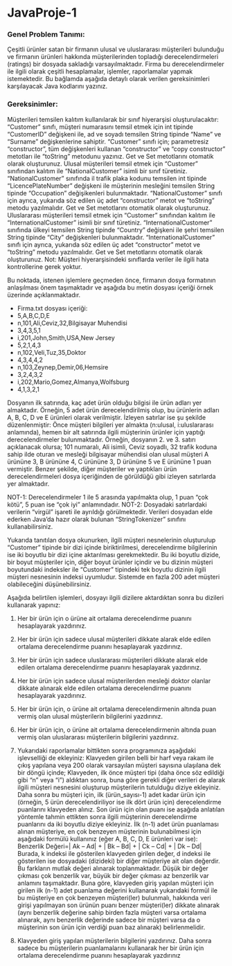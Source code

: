 # JavaProje-1

### Genel Problem Tanımı:
Çeşitli ürünler satan bir firmanın ulusal ve uluslararası müşterileri bulunduğu ve firmanın ürünleri
hakkında müşterilerinden topladığı derecelendirmeleri (ratings) bir dosyada sakladığı
varsayılmaktadır. Firma bu derecelendirmeler ile ilgili olarak çeşitli hesaplamalar, işlemler,
raporlamalar yapmak istemektedir. Bu bağlamda aşağıda detaylı olarak verilen gereksinimleri
karşılayacak Java kodlarını yazınız.

### Gereksinimler:
Müşterileri temsilen kalıtım kullanılarak bir sınıf hiyerarşisi oluşturulacaktır:
“Customer” sınıfı, müşteri numarasını temsil etmek için int tipinde “CustomerID” değişkeni ile, ad
ve soyadı temsilen String tipinde “Name” ve “Surname” değişkenlerine sahiptir. “Customer” sınıfı
için; parametresiz “constructor”, tüm değişkenleri kullanan “constructor” ve “copy constructor”
metotları ile “toString” metodunu yazınız. Get ve Set metotlarını otomatik olarak oluşturunuz.
Ulusal müşterileri temsil etmek için “Customer” sınıfından kalıtım ile “NationalCustomer” isimli bir
sınıf türetiniz. “NationalCustomer” sınıfında il trafik plaka kodunu temsilen int tipinde
“LicencePlateNumber” değişkeni ile müşterinin mesleğini temsilen String tipinde “Occupation”
değişikenleri bulunmaktadır. “NationalCustomer” sınıfı için ayrıca, yukarıda söz edilen üç adet
“constructor” metot ve “toString” metodu yazılmalıdır. Get ve Set metotlarını otomatik olarak
oluşturunuz.
Uluslararası müşterileri temsil etmek için “Customer” sınıfından kalıtım ile “InternationalCustomer”
isimli bir sınıf türetiniz. “InternationalCustomer” sınıfında ülkeyi temsilen String tipinde “Country”
değişkeni ile şehri temsilen String tipinde “City” değişkenleri bulunmaktadır.
“InternationalCustomer” sınıfı için ayrıca, yukarıda söz edilen üç adet “constructor” metot ve
“toString” metodu yazılmalıdır. Get ve Set metotlarını otomatik olarak oluşturunuz.
Not: Müşteri hiyerarşisindeki sınıflarda veriler ile ilgili hata kontrollerine gerek yoktur.

Bu noktada, istenen işlemlere geçmeden önce, firmanın dosya formatının anlaşılması önem
taşımaktadır ve aşağıda bu metin dosyası içeriği örnek üzerinde açıklanmaktadır.

- Firma.txt dosyası içeriği:
- 5,A,B,C,D,E
- n,101,Ali,Ceviz,32,Bilgisayar Muhendisi
- 3,4,3,5,1
- i,201,John,Smith,USA,New Jersey
- 5,2,1,4,3
- n,102,Veli,Tuz,35,Doktor
- 4,3,4,4,2
- n,103,Zeynep,Demir,06,Hemsire
- 3,2,4,3,2
- i,202,Mario,Gomez,Almanya,Wolfsburg
- 4,1,3,2,1


Dosyanın ilk satırında, kaç adet ürün olduğu bilgisi ile ürün adları yer almaktadır. Örneğin, 5 adet
ürün derecelendirilmiş olup, bu ürünlerin adları A, B, C, D ve E ürünleri olarak verilmiştir.
İzleyen satırlar ise şu şekilde düzenlenmiştir: Önce müşteri bilgileri yer almakta (n:ulusal,
i:uluslararası anlamında), hemen bir alt satırında ilgili müşterinin ürünler için yaptığı
derecelendirmeler bulunmaktadır. Örneğin, dosyanın 2. ve 3. satırı açıklanacak olursa; 101
numaralı, Ali isimli, Ceviz soyadlı, 32 trafik koduna sahip ilde oturan ve mesleği bilgisayar
mühendisi olan ulusal müşteri A ürününe 3, B ürününe 4, C ürününe 3, D ürününe 5 ve E ürününe
1 puan vermiştir. Benzer şekilde, diğer müşteriler ve yaptıkları ürün derecelendirmeleri dosya
içeriğinden de görüldüğü gibi izleyen satırlarda yer almaktadır.

NOT-1: Derecelendirmeler 1 ile 5 arasında yapılmakta olup, 1 puan “çok kötü”, 5 puan ise “çok iyi”
anlamındadır.
NOT-2: Dosyadaki satırlardaki verilerin “virgül” işareti ile ayrıldığı görülmektedir. Verileri dosyadan
elde ederken Java’da hazır olarak bulunan “StringTokenizer” sınıfını kullanabilirsiniz.

Yukarıda tanıtılan dosya okunurken, ilgili müşteri nesnelerinin oluşturulup “Customer” tipinde bir
dizi içinde biriktirilmesi, derecelendirme bilgilerinin ise iki boyutlu bir dizi içine aktarılması
gerekmektedir. Bu iki boyutlu dizide, bir boyut müşteriler için, diğer boyut ürünler içindir ve bu
dizinin müşteri boyutundaki indeksler ile “Customer” tipindeki tek boyutlu dizinin ilgili müşteri
nesnesinin indeksi uyumludur. Sistemde en fazla 200 adet müşteri olabileceğini düşünebilirsiniz.

Aşağıda belirtilen işlemleri, dosyayı ilgili dizilere aktardıktan sonra bu dizileri kullanarak yapınız:

1) Her bir ürün için o ürüne ait ortalama derecelendirme puanını hesaplayarak yazdırınız.

2) Her bir ürün için sadece ulusal müşterileri dikkate alarak elde edilen ortalama derecelendirme
puanını hesaplayarak yazdırınız.

3) Her bir ürün için sadece uluslararası müşterileri dikkate alarak elde edilen ortalama
derecelendirme puanını hesaplayarak yazdırınız.

4) Her bir ürün için sadece ulusal müşterilerden mesleği doktor olanlar dikkate alınarak elde edilen
ortalama derecelendirme puanını hesaplayarak yazdırınız.

5) Her bir ürün için, o ürüne ait ortalama derecelendirmenin altında puan vermiş olan ulusal
müşterilerin bilgilerini yazdırınız.

6) Her bir ürün için, o ürüne ait ortalama derecelendirmenin altında puan vermiş olan uluslararası
müşterilerin bilgilerini yazdırınız.

7) Yukarıdaki raporlamalar bittikten sonra programınıza aşağıdaki işlevselliği de ekleyiniz:
Klavyeden girilen belli bir harf veya rakam ile çıkış yapılana veya 200 olarak varsayılan müşteri
sayısına ulaşılana dek bir döngü içinde;
Klavyeden, ilk önce müşteri tipi (daha önce söz edildiği gibi “n” veya “i”) aldıktan sonra, buna göre
gerekli diğer verileri de alarak ilgili müşteri nesnesini oluşturup müşterilerin tutulduğu diziye
ekleyiniz. Daha sonra bu müşteri için, ilk (ürün_sayısı-1) adet kadar ürün için (örneğin, 5 ürün
derecelendiriliyor ise ilk dört ürün için) derecelendirme puanlarını klavyeden alınız. Son ürün için
olan puanı ise aşağıda anlatılan yöntemle tahmin ettikten sonra ilgili müşterinin derecelendirme
puanlarını da iki boyutlu diziye ekleyiniz.
İlk (n-1) adet ürün puanlaması alınan müşteriye, en çok benzeyen müşterinin bulunabilmesi için
aşağıdaki formülü kullanınız (eğer A, B, C, D, E ürünleri var ise):
Benzerlik Değeri=| Ak – Ad| + | Bk – Bd| + | Ck – Cd| + | Dk – Dd|
Burada, k indeksi ile gösterilen klavyeden girilen değer, d indeksi ile gösterilen ise dosyadaki
(dizideki) bir diğer müşteriye ait olan değerdir. Bu farkların mutlak değeri alınarak toplanmaktadır.
Düşük bir değer çıkması çok benzerlik var, büyük bir değer çıkması az benzerlik var anlamını
taşımaktadır. Buna göre, klavyeden giriş yapılan müşteri için girilen ilk (n-1) adet puanlama
değerini kullanarak yukarıdaki formül ile bu müşteriye en çok benzeyen müşteri(ler) bulunmalı,
hakkında veri girişi yapılmayan son ürünün puanı benzer müşteri(ler) dikkate alınarak (aynı
benzerlik değerine sahip birden fazla müşteri varsa ortalama alınarak, aynı benzerlik değerinde
sadece bir müşteri varsa da o müşterinin son ürün için verdiği puan baz alınarak) belirlenmelidir.

8) Klavyeden giriş yapılan müşterilerin bilgilerini yazdırınız. Daha sonra sadece bu müşterilerin
puanlamalarını kullanarak her bir ürün için ortalama derecelendirme puanını hesaplayarak
yazdırınız
